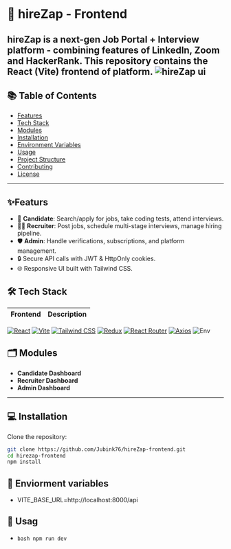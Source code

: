 # 🚀 hireZap - Frontend
  hireZap is a next-gen **Job Portal + Interview platform** - combining features of LinkedIn, Zoom and HackerRank.
  This repository contains the **React (Vite)** frontend of platform.
  ![hireZap ui](./pictures/hireZap.png)
---
## 📚 Table of Contents
  - [Features](#features)
  - [Tech Stack](#tech-stack)
  - [Modules](#modules)
  - [Installation](#installation)
  - [Environment Variables](#environment-variabless)
  - [Usage](#usage)
  - [Project Structure](#project-structure)
  - [Contributing](#contributing)
  - [License](#liicense)
---
## ✨Featurs
  - 👤 **Candidate**: Search/apply for jobs, take coding tests, attend interviews.
  - 🧑‍💼 **Recruiter**: Post jobs, schedule multi-stage interviews, manage hiring pipeline.
  - 🛡️ **Admin**: Handle verifications, subscriptions, and platform management.
  - 🔒 Secure API calls with JWT & HttpOnly cookies.
  - 🌐 Responsive UI built with Tailwind CSS.

## 🛠 Tech Stack

| Frontend | Description |
|----------|-------------|

[![React](https://img.shields.io/badge/React-20232A?style=for-the-badge&logo=react&logoColor=61DAFB)](https://react.dev/)
[![Vite](https://img.shields.io/badge/Vite-646CFF?style=for-the-badge&logo=vite&logoColor=white)](https://vitejs.dev/)
[![Tailwind CSS](https://img.shields.io/badge/TailwindCSS-38B2AC?style=for-the-badge&logo=tailwind-css&logoColor=white)](https://tailwindcss.com/)
[![Redux](https://img.shields.io/badge/Redux-593D88?style=for-the-badge&logo=redux&logoColor=white)](https://redux-toolkit.js.org/)
[![React Router](https://img.shields.io/badge/React_Router-CA4245?style=for-the-badge&logo=react-router&logoColor=white)](https://reactrouter.com/)
[![Axios](https://img.shields.io/badge/Axios-671ddf?style=for-the-badge&logo=axios&logoColor=white)](https://axios-http.com/)
![Env](https://img.shields.io/badge/.env-Required-green?style=for-the-badge)

## 🗂 Modules
- **Candidate Dashboard**
- **Recruiter Dashboard**
- **Admin Dashboard**

---
## 💻 Installation

Clone the repository:

```bash
git clone https://github.com/Jubink76/hireZap-frontend.git
cd hirezap-frontend
npm install
```
## 🔑 Enviorment variables
- VITE_BASE_URL=http://localhost:8000/api

## 🚦 Usag
- ```
  bash npm run dev
  ```
  
